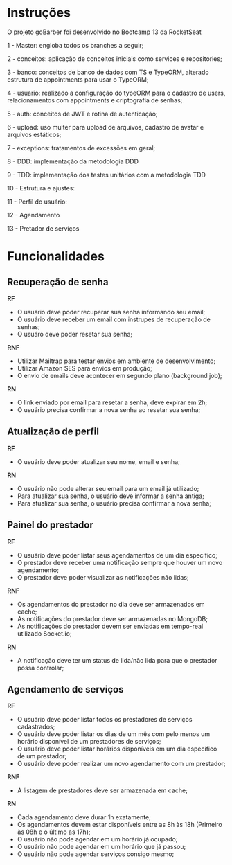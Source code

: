 # Instruções

O projeto goBarber foi desenvolvido no Bootcamp 13 da RocketSeat

1 - Master: engloba todos os branches a seguir;

2 - conceitos: aplicação de conceitos iniciais como services e repositories;

3 - banco: conceitos de banco de dados com TS e TypeORM, alterado estrutura de appointments para usar o TypeORM;

4 - usuario: realizado a configuração do typeORM para o cadastro de users, relacionamentos com appointments e criptografia de senhas;

5 - auth: conceitos de JWT e rotina de autenticação;

6 - upload: uso multer para upload de arquivos, cadastro de avatar e arquivos estáticos;

7 - exceptions: tratamentos de excessões em geral;

8 - DDD: implementação da metodologia DDD

9 - TDD: implementação dos testes unitários com a metodologia TDD

10 - Estrutura e ajustes:

11 - Perfil do usuário:

12 - Agendamento

13 - Pretador de serviços

# Funcionalidades

## Recuperação de senha

**RF**

- O usuário deve poder recuperar sua senha informando seu email;
- O usuário deve receber um email com instrupes de recuperação de senhas;
- O usuáro deve poder resetar sua senha;

**RNF**

- Utilizar Mailtrap para testar envios em ambiente de desenvolvimento;
- Utilizar Amazon SES para envios em produção;
- O envio de emails deve acontecer em segundo plano (background job);

**RN**

- O link enviado por email para resetar a senha, deve expirar em 2h;
- O usuário precisa confirmar a nova senha ao resetar sua senha;

## Atualização de perfil

**RF**

- O usuário deve poder atualizar seu nome, email e senha;

**RN**

- O usuário não pode alterar seu email para um email já utilizado;
- Para atualizar sua senha, o usuário deve informar a senha antiga;
- Para atualizar sua senha, o usuário precisa confirmar a nova senha;

## Painel do prestador

**RF**

- O usuário deve poder listar seus agendamentos de um dia específico;
- O prestador deve receber uma notificação sempre que houver um novo agendamento;
- O prestador deve poder visualizar as notificações não lidas;

**RNF**

- Os agendamentos do prestador no dia deve ser armazenados em cache;
- As notificações do prestador deve ser armazenadas no MongoDB;
- As notificações do prestador devem ser enviadas em tempo-real utilizado Socket.io;

**RN**

- A notificação deve ter um status de lida/não lida para que o prestador possa controlar;

## Agendamento de serviços

**RF**

- O usuário deve poder listar todos os prestadores de serviços cadastrados;
- O usuário deve poder listar os dias de um mês com pelo menos um horário disponível de um prestadores de serviços;
- O usuário deve poder listar horários disponíveis em um dia específico de um prestador;
- O usuário deve poder realizar um novo agendamento com um prestador;

**RNF**

- A listagem de prestadores deve ser armazenada em cache;

**RN**

- Cada agendamento deve durar 1h exatamente;
- Os agendamentos devem estar disponíveis entre as 8h às 18h (Primeiro às 08h e o último as 17h);
- O usuário não pode agendar em um horário já ocupado;
- O usuário não pode agendar em um horário que já passou;
- O usuário não pode agendar serviços consigo mesmo;

